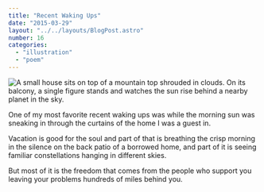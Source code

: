 ```yaml
---
title: "Recent Waking Ups"
date: "2015-03-29"
layout: "../../layouts/BlogPost.astro"
number: 16
categories: 
  - "illustration"
  - "poem"
---
```


![A small house sits on top of a mountain top shrouded in clouds. On its balcony, a single figure stands and watches the sun rise behind a nearby planet in the sky.](/assets/images/Week-16.jpg)

One of my most favorite recent waking ups was while the morning sun was sneaking in through the curtains of the home I was a guest in.

Vacation is good for the soul and part of that is breathing the crisp morning in the silence on the back patio of a borrowed home, and part of it is seeing familiar constellations hanging in different skies.

But most of it is the freedom that comes from the people who support you leaving your problems hundreds of miles behind you.
